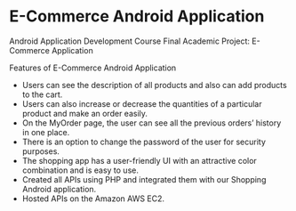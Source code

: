 # E-Commerce Android Application
 
Android Application Development Course Final Academic Project: E-Commerce Application

Features of E-Commerce Android Application 
- Users can see the description of all products and also can add products to the cart. 
- Users can also increase or decrease the quantities of a particular product and make an order easily. 
- On the MyOrder page, the user can see all the previous orders’ history in one place. 
- There is an option to change the password of the user for security purposes. 
- The shopping app has a user-friendly UI with an attractive color combination and is easy to use.
- Created all APIs using PHP and integrated them with our Shopping Android application.
- Hosted APIs on the Amazon AWS EC2.

